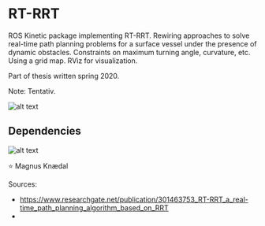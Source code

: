 # RT-RRT
ROS Kinetic package implementing RT-RRT. Rewiring approaches to solve real-time path planning problems for a surface vessel under the presence of dynamic obstacles. Constraints on maximum turning angle, curvature, etc. Using a grid map. RViz for visualization.

Part of thesis written spring 2020. 

Note: Tentativ.


![alt text](https://github.com/magnuok/pp-rrt/blob/master/rt_rrt/images/screenshot_rviz.png)


## Dependencies
![alt text](https://github.com/magnuok/magnuok-rt-rrt/blob/master/images/screenshot_rviz.png)



:star: Magnus Knædal

Sources:
- https://www.researchgate.net/publication/301463753_RT-RRT_a_real-time_path_planning_algorithm_based_on_RRT
- 
